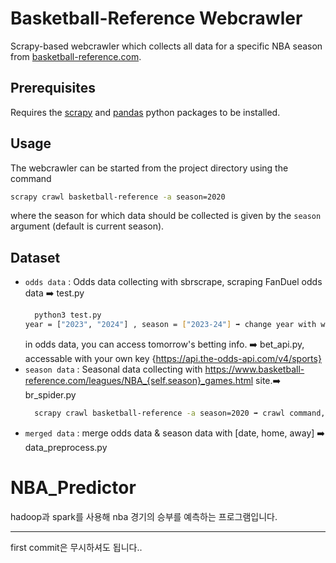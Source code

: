# Basketball-Reference Webcrawler

Scrapy-based webcrawler which collects all data for a specific NBA season from [basketball-reference.com](https://www.basketball-reference.com/).

## Prerequisites

Requires the [scrapy](https://scrapy.org/) and [pandas](https://pandas.pydata.org/) python packages to be installed.

## Usage

The webcrawler can be started from the project directory using the command

```sh
scrapy crawl basketball-reference -a season=2020
```

where the season for which data should be collected is given by the `season` argument (default is current season).

## Dataset

- `odds data` : Odds data collecting with sbrscrape, scraping FanDuel odds data ➡️ test.py
  ```sh
    python3 test.py
  year = ["2023", "2024"] , season = ["2023-24"] ➡️ change year with when you want to discover
  ```
  in odds data, you can access tomorrow's betting info. ➡️ bet_api.py, accessable with your own key {https://api.the-odds-api.com/v4/sports}
- `season data` : Seasonal data collecting with https://www.basketball-reference.com/leagues/NBA_{self.season}_games.html site.➡️ br_spider.py
  ```sh
    scrapy crawl basketball-reference -a season=2020 ➡️ crawl command, change season args with when you want.
  ```
- `merged data` : merge odds data & season data with [date, home, away] ➡️ data_preprocess.py

# NBA_Predictor

hadoop과 spark를 사용해 nba 경기의 승부를 예측하는 프로그램입니다.

---

first commit은 무시하셔도 됩니다..

